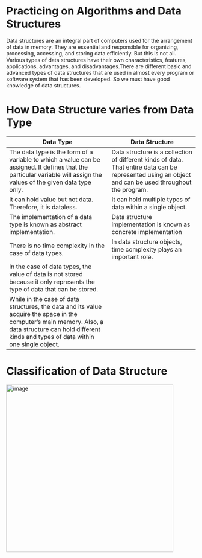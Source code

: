 # Practicing on Algorithms and Data Structures

Data structures are an integral part of computers used for the arrangement of data in memory. They are essential and responsible for organizing, processing, accessing, and storing data efficiently. But this is not all. Various types of data structures have their own characteristics, features, applications, advantages, and disadvantages.There are different basic and advanced types of data structures that are used in almost every program or software system that has been developed. So we must have good knowledge of data structures. 
# How Data Structure varies from Data Type

| Data Type | Data Structure |
|-----------|----------------|
|The data type is the form of a variable to which a value can be assigned. It defines that the particular variable will assign the values of the given data type only.| Data structure is a collection of different kinds of data. That entire data can be represented using an object and can be used throughout the program.|
|It can hold value but not data. Therefore, it is dataless.|It can hold multiple types of data within a single object.|
|The implementation of a data type is known as abstract implementation.|Data structure implementation is known as concrete implementation|
|There is no time complexity in the case of data types.|In data structure objects, time complexity plays an important role.|
|In the case of data types, the value of data is not stored because it only represents the type of data that can be stored.|
While in the case of data structures, the data and its value acquire the space in the computer’s main memory. Also, a data structure can hold different kinds and types of data within one single object.|
# Classification of Data Structure
<img width="444" alt="image" src="https://github.com/Nazar-Pichak/Algorithms_and_Data_Structures/assets/103797791/0888c09b-942f-4a86-af0d-b93b809f40b3">



